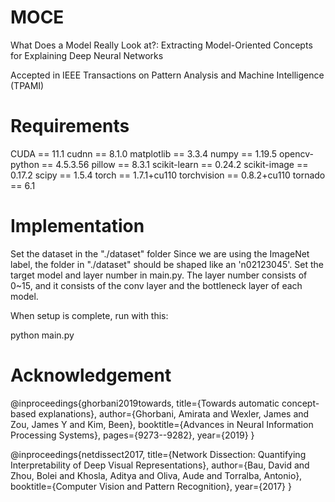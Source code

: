 # MOCE

What Does a Model Really Look at?: Extracting Model-Oriented Concepts for Explaining Deep Neural Networks

Accepted in IEEE Transactions on Pattern Analysis and Machine Intelligence (TPAMI)

# Requirements
CUDA == 11.1
cudnn == 8.1.0
matplotlib == 3.3.4
numpy == 1.19.5
opencv-python == 4.5.3.56
pillow == 8.3.1
scikit-learn == 0.24.2
scikit-image == 0.17.2
scipy == 1.5.4
torch == 1.7.1+cu110
torchvision == 0.8.2+cu110
tornado == 6.1

# Implementation
Set the dataset in the "./dataset" folder
Since we are using the ImageNet label, the folder in "./dataset" should be shaped like an 'n02123045'.
Set the target model and layer number in main.py.
The layer number consists of 0~15, and it consists of the conv layer and the bottleneck layer of each model.

When setup is complete, run with this:

python main.py

# Acknowledgement
@inproceedings{ghorbani2019towards,
  title={Towards automatic concept-based explanations},
  author={Ghorbani, Amirata and Wexler, James and Zou, James Y and Kim, Been},
  booktitle={Advances in Neural Information Processing Systems},
  pages={9273--9282},
  year={2019}
}

@inproceedings{netdissect2017,
  title={Network Dissection: Quantifying Interpretability of Deep Visual Representations},
  author={Bau, David and Zhou, Bolei and Khosla, Aditya and Oliva, Aude and Torralba, Antonio},
  booktitle={Computer Vision and Pattern Recognition},
  year={2017}
}
